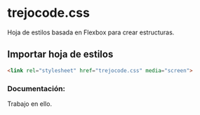 # trejocode.css
Hoja de estilos basada en Flexbox para crear estructuras.

## Importar hoja de estilos

```HTML
<link rel="stylesheet" href="trejocode.css" media="screen">
```

### Documentación:

Trabajo en ello.
